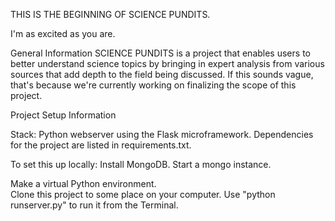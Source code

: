THIS IS THE BEGINNING OF SCIENCE PUNDITS.

I'm as excited as you are.

General Information
SCIENCE PUNDITS is a project that enables users to better understand science topics by bringing in expert analysis from various sources that add depth to the field being discussed. If this sounds vague, that's because we're currently working on finalizing the scope of this project.


Project Setup Information

Stack:
Python webserver using the Flask microframework.
Dependencies for the project are listed in requirements.txt.


To set this up locally:
Install MongoDB.
Start a mongo instance.

Make a virtual Python environment.  
Clone this project to some place on your computer.
Use "python runserver.py" to run it from the Terminal.
